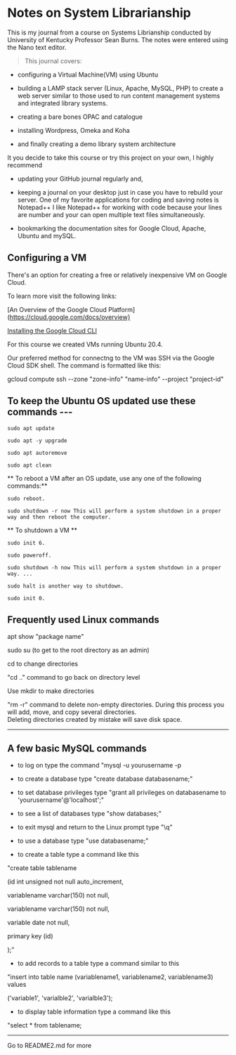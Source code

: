# Notes on System Librarianship

This is my journal from a course on Systems Librianship conducted by University of Kentucky Professor Sean Burns. 
The notes were entered using the Nano text editor.

>This journal covers:

- configuring  a Virtual Machine(VM) using Ubuntu

- building a LAMP stack server (Linux, Apache, MySQL, PHP) to create a web server similar to those used to run content management systems and integrated library systems. 

- creating a bare bones OPAC and catalogue

- installing Wordpress, Omeka and Koha

- and finally creating a demo library system architecture  


It you decide to take this course or try this project on your own, I highly recommend 

- updating your GitHub journal regularly and, 

- keeping a journal on your desktop just in case you have to rebuild your server. One of my favorite applications
 for coding and saving notes is Notepad++   I like Notepad++ for working with code because your lines are number 
and your can open multiple text files simultaneously.

- bookmarking the documentation sites for Google Cloud, Apache, Ubuntu and mySQL.


## Configuring a VM 

There's an option for creating a free or relatively inexpensive VM on Google Cloud.

To learn more visit the following links:

[An Overview of the Google Cloud Platform](https://cloud.google.com/docs/overview}

[Installing the Google Cloud CLI]( https://cloud.google.com/sdk/docs/install-sdk)

For this course we created VMs running Ubuntu 20.4.  

Our preferred method for connectng to the VM was SSH via the Google Cloud SDK shell. The command is formatted like this:

gcloud compute ssh --zone "zone-info" "name-info" --project "project-id"
   

## To keep the Ubuntu OS updated use these commands ---

	sudo apt update

	sudo apt -y upgrade

	sudo apt autoremove

	sudo apt clean  


** To reboot a VM after an OS update, use any one of the following commands:**

    sudo reboot.

    sudo shutdown -r now This will perform a system shutdown in a proper way and then reboot the computer.
	
** To shutdown a VM ** 

    sudo init 6.

    sudo poweroff.

    sudo shutdown -h now This will perform a system shutdown in a proper way. ...

    sudo halt is another way to shutdown.

    sudo init 0.


## Frequently used Linux commands


apt show "package name"

sudo su (to get to the root directory as an admin)

cd to change directories

"cd .." command to go back on directory level

Use mkdir to make directories 

"rm -r" command to delete non-empty directories. During this process you will add, move, and copy several directories.  
Deleting directories created by mistake will save disk space. 
 
----------------------------

 
## A few basic MySQL commands

- to log on type the command "mysql -u yourusername -p

- to create a database type "create database databasename;"

- to set database privileges type "grant all privileges on databasename to 'yourusername'@'localhost';"

- to see a list of databases type "show databases;"

- to exit mysql and return to the Linux prompt type "\q"

- to use a database type "use databasename;"

- to create a table type a command like this
 
"create table tablename

(id int unsigned not null auto_increment, 

variablename varchar(150) not null,

variablename varchar(150) not null, 

variable date not null,

primary key (id)

);"

- to add records to a table type a command similar to this 

"insert into table name (variablename1, variablename2, variablename3) values

('variable1', 'varialble2', 'varialble3');

- to display table information type a command like this

"select * from tablename;
 

---

Go to README2.md for more 
